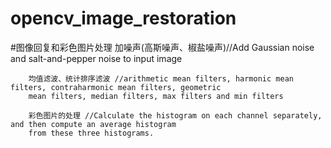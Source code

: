 # opencv_image_restoration
#图像回复和彩色图片处理
        加噪声(高斯噪声、椒盐噪声)//Add Gaussian noise and salt-and-pepper noise to input image
        
        均值滤波、统计排序滤波 //arithmetic mean filters, harmonic mean filters, contraharmonic mean filters, geometric
        mean filters, median filters, max filters and min filters
        
        彩色图片的处理 //Calculate the histogram on each channel separately, and then compute an average histogram
        from these three histograms.
